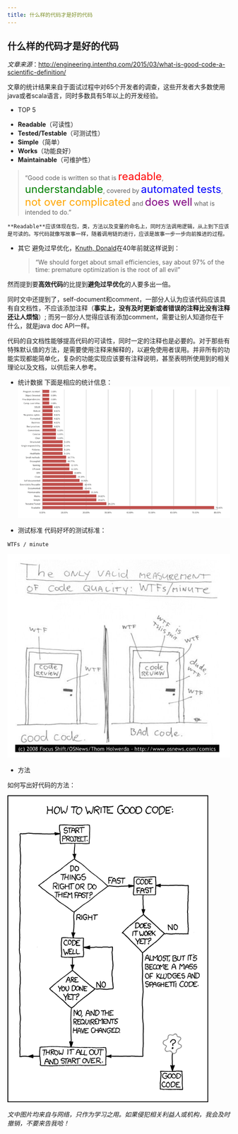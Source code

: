 ```yaml
---
title: 什么样的代码才是好的代码
---
```


## 什么样的代码才是好的代码

*文章来源*：http://engineering.intenthq.com/2015/03/what-is-good-code-a-scientific-definition/

文章的统计结果来自于面试过程中对65个开发者的调查，这些开发者大多数使用java或者scala语言，同时多数具有5年以上的开发经验。

*  TOP 5
  + **Readable**（可读性）
  + **Tested/Testable**（可测试性）
  + **Simple**（简单）
  + **Works**（功能良好）
  + **Maintainable**（可维护性）

 > “Good code is written so that is <font size="5" color="red">readable</font>, <font size="5" color="green">understandable</font>, covered by <font size="5" color="blue">automated tests</font>, <font size="5" color="orange">not over complicated</font> and <font size="5" color="purple">does well</font> what is intended to do.”
    
	**Readable**应该体现在包，类，方法以及变量的命名上，同时方法调用逻辑，从上到下应该是可读的。写代码就像写故事一样，随着调用链的进行，应该是故事一步一步向前推进的过程。

* 其它
避免过早优化，[Knuth, Donald](http://en.wikipedia.org/wiki/Donald_Knuth)在40年前就这样说到： 
	> “We should forget about small efficiencies, say about 97% of the time: premature optimization is the root of all evil”

然而提到要**高效代码**的比提到**避免过早优化**的人要多出一倍。

 同时文中还提到了，self-document和comment，一部分人认为应该代码应该具有自文档性，不应该添加注释（**事实上，没有及时更新或者错误的注释比没有注释还让人烦恼**）; 而另一部分人觉得应该有添加comment，需要让别人知道你在干什么，就是java doc API一样。

 代码的自文档性能够提高代码的可读性，同时一定的注释也是必要的。对于那些有特殊默认值的方法，是需要使用注释来解释的，以避免使用者误用。并非所有的功能实现都能简单化，复杂的功能实现应该要有注释说明，甚至表明所使用到的相关理论以及文档，以供后来人参考。
  
*  统计数据
  下面是相应的统计信息：
  ![好代码的特征](https://github.com/hongbing/article/blob/master/images/goodcode_statistics.png)

* 测试标准
代码好坏的测试标准：
```
WTFs / minute
```  

![代码好坏的测试标准](https://github.com/hongbing/article/blob/master/images/standofgoodcode.png)

* 方法
 
如何写出好代码的方法：

![GoodCode](https://github.com/hongbing/article/blob/master/images/good_code.png)

*文中图片均来自与网络，只作为学习之用。如果侵犯相关利益人或机构，我会及时撤销，不要来告我哈！*
